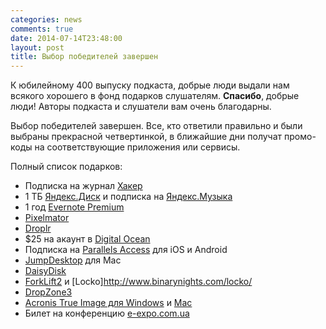 ```yaml
---
categories: news
comments: true
date: 2014-07-14T23:48:00
layout: post
title: Выбор победителей завершен
---
```


К юбилейному 400 выпуску подкаста, добрые люди выдали нам всякого хорошего в фонд подарков слушателям. **Спасибо**, добрые люди! Авторы подкаста и слушатели вам очень благодарны.

Выбор победителей завершен. Все, кто ответили правильно и были выбраны прекрасной четвертинкой, в ближайшие дни получат промо-коды на соответствующие приложения или сервисы.

Полный список подарков:

* Подписка на журнал [Хакер](http://xakep.ru/)
* 1 ТБ [Яндекс.Диск](https://disk.yandex.ru/) и подписка на [Яндекс.Музыка](http://music.yandex.ru/)
* 1 год [Evernote Premium](http://evernote.com/premium/)
* [Pixelmator](http://www.pixelmator.com/)
* [Droplr](https://droplr.com/)
* $25 на акаунт в [Digital Ocean](https://www.digitalocean.com/)
* Подписка на [Parallels Access](http://www.parallels.com/products/access/) для iOS и Android
* [JumpDesktop](http://jumpdesktop.com/) для Mac
* [DaisyDisk](http://daisydiskapp.com/)
* [ForkLift2](http://www.binarynights.com/forklift/) и [Locko]http://www.binarynights.com/locko/
* [DropZone3](https://aptonic.com/dropzone3/)
* [Acronis True Image для Windows](http://www.acronis.com/en-us/personal/pc-backup/) и [Mac](http://www.acronis.com/en-us/personal/mac-backup/)
* Билет на конференцию [e-expo.com.ua](http://e-expo.com.ua/)

